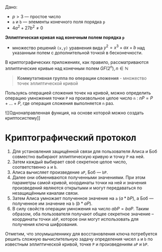 Дано:
- $p>3$ — простое число
- ```a``` и ```b``` — элементы конечного поля порядка ```p```
- $4a^2 + 27b^2 ≠ 0$

**Эллиптическая кривая над конечным полем порядка ``p``**
- множество решений ```(x,y)``` уравнения вида $y^2 = x^3 + ax + b$ над указанным полем с дополнительной точкой в бесконечности.

В криптографических приложениях, как правило, рассматриваются эллиптические кривые над конечным полем $GF(2^n), n \in \mathbb {N}$

> **Коммутативная группа по операции сложения** - множество точек эллиптической кривой

Пользуясь операцией сложения точек на кривой, можно определить операцию умножения точки ```P``` на произвольное целое число ```n``` : $nP = P + … + P$, где операция сложения выполняется ```n``` раз.


![[Однонаправленная функция, на основе которой можно создать криптосистему]]


# Криптографический протокол
1. Для установления защищённой связи для пользователя Алиса и Боб совместно выбирают эллиптическую кривую и точку ```P``` на ней.
2. Затем каждый выбирает своё секретное целое число, соответственно ```a``` и ```b```.
3. Алиса вычисляет произведение ```aP```, Боб — ```bP```.
4. Далее они обмениваются полученными значениями. При этом параметры самой кривой, координаты точки на ней и значения произведений являются открытыми и могут передаваться по незащищённым каналам связи.
5. Затем Алиса умножает полученное значение на ```a``` ($a*bP$), а Боб — полученное им значение на ```b``` ($b*aP$).
6. В силу свойств операции умножения на число $abP = baP$. Таким образом, оба пользователя получают общее секретное значение – координаты точки ```abP```, которое они могут использовать для получения ключа шифрования.

Отметим, что злоумышленнику для восстановления ключа потребуется решить сложную вычислительную задачу определения чисел ```a``` и ```b``` по известным эллиптической кривой, точке ```P``` и произведениям ```aP``` и ```bP```.